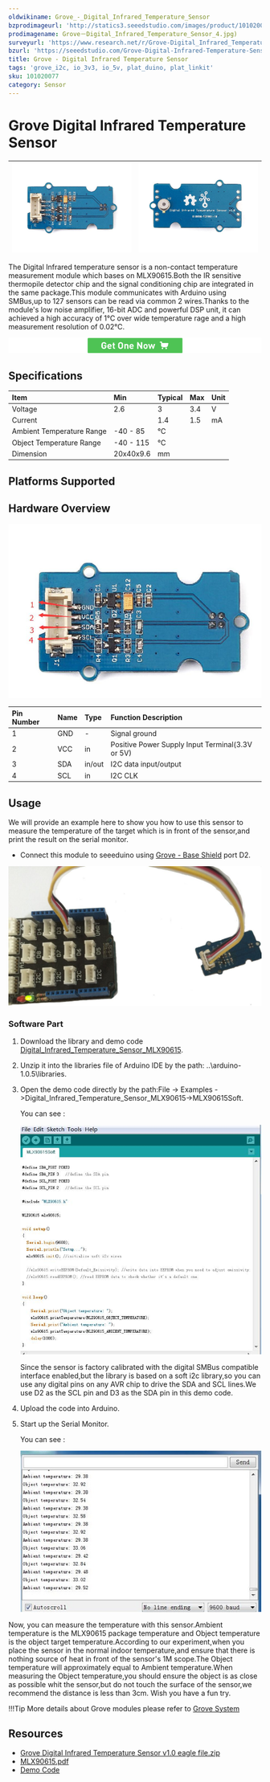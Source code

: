 ```yaml
---
oldwikiname: Grove_-_Digital_Infrared_Temperature_Sensor
bzprodimageurl: 'http://statics3.seeedstudio.com/images/product/101020077 1.jpg'
prodimagename: Grove－Digital_Infrared_Temperature_Sensor_4.jpg)
surveyurl: 'https://www.research.net/r/Grove-Digital_Infrared_Temperature_Sensor'
bzurl: 'https://seeedstudio.com/Grove-Digital-Infrared-Temperature-Sensor-p-2385.html'
title: Grove - Digital Infrared Temperature Sensor
tags: 'grove_i2c, io_3v3, io_5v, plat_duino, plat_linkit'
sku: 101020077
category: Sensor
---
```


# Grove Digital Infrared Temperature Sensor

| ![](https://raw.githubusercontent.com/SeeedDocument/Grove-Digital_Infrared_Temperature_Sensor/master/img/Grove－Digital_Infrared_Temperature_Sensor_1.jpg) | ![](https://raw.githubusercontent.com/SeeedDocument/Grove-Digital_Infrared_Temperature_Sensor/master/img/Grove－Digital_Infrared_Temperature_Sensor_2.jpg) |
| :--- | :--- |


The Digital Infrared temperature sensor is a non-contact temperature measurement module which bases on MLX90615.Both the IR sensitive thermopile detector chip and the signal conditioning chip are integrated in the same package.This module communicates with Arduino using SMBus,up to 127 sensors can be read via common 2 wires.Thanks to the module's low noise amplifier, 16-bit ADC and powerful DSP unit, it can achieved a high accuracy of 1℃ over wide temperature rage and a high measurement resolution of 0.02℃.

[![](https://raw.githubusercontent.com/SeeedDocument/common/master/Get_One_Now_Banner.png)](http://www.seeedstudio.com/Grove-Digital-Infrared-Temperature-Sensor-p-2385.html)

## Specifications

|  Item |  Min |  Typical |  Max |  Unit |
| :--- | :--- | :--- | :--- | :--- |
|  Voltage |  2.6 |  3 |  3.4 |  V |
|  Current |  |  1.4 |  1.5 |  mA |
|  Ambient Temperature Range |  -40 - 85 |  ℃ |  |  |
|  Object Temperature Range |  -40 - 115 |  ℃ |  |  |
|  Dimension |  20x40x9.6 |  mm |  |  |

## Platforms Supported

## Hardware Overview

![](https://raw.githubusercontent.com/SeeedDocument/Grove-Digital_Infrared_Temperature_Sensor/master/img/Grove－Digital_Infrared_Temperature_Sensor_4.jpg)

| Pin Number | Name | Type | Function Description |
| :--- | :--- | :--- | :--- |
| 1 | GND | - | Signal ground |
| 2 | VCC | in | Positive Power Supply Input Terminal\(3.3V or 5V\) |
| 3 | SDA | in/out | I2C data input/output |
| 4 | SCL | in | I2C CLK |

## Usage

We will provide an example here to show you how to use this sensor to measure the temperature of the target which is in front of the sensor,and print the result on the serial monitor.

* Connect this module to seeeduino using [Grove - Base Shield](/Base_Shield_V2) port D2.

![](https://raw.githubusercontent.com/SeeedDocument/Grove-Digital_Infrared_Temperature_Sensor/master/img/Digital_Infrared_Temperature_Sensor4.JPG)

### Software Part

1. Download the library and demo code [Digital\_Infrared\_Temperature\_Sensor\_MLX90615](https://github.com/Seeed-Studio/Digital_Infrared_Temperature_Sensor_MLX90615).
2. Unzip it into the libraries file of Arduino IDE by the path: ..\arduino-1.0.5\libraries.
3. Open the demo code directly by the path:File -&gt; Examples -&gt;Digital\_Infrared\_Temperature\_Sensor\_MLX90615-&gt;MLX90615Soft.

   You can see :

   ![](https://raw.githubusercontent.com/SeeedDocument/Grove-Digital_Infrared_Temperature_Sensor/master/img/MLX90615_demo_code.jpg)

   Since the sensor is factory calibrated with the digital SMBus compatible interface enabled,but the library is based on a soft i2c library,so you can use any digital pins on any AVR chip to drive the SDA and SCL lines.We use D2 as the SCL pin and D3 as the SDA pin in this demo code.

4. Upload the code into Arduino.
5. Start up the Serial Monitor.

   You can see :

   ![](https://raw.githubusercontent.com/SeeedDocument/Grove-Digital_Infrared_Temperature_Sensor/master/img/Digital_Infrared_Temperature_Sensor_Serial_Monitor.jpg)

Now, you can measure the temperature with this sensor.Ambient temperature is the MLX90615 package temperature and Object temperature is the object target temperature.According to our experiment,when you place the sensor in the normal indoor temperature,and ensure that there is nothing source of heat in front of the sensor's 1M scope.The Object temperature will approximately equal to Ambient temperature.When measuring the Object temperature,you should ensure the object is as close as possible whit the sensor,but do not touch the surface of the sensor,we recommend the distance is less than 3cm. Wish you have a fun try.

!!!Tip More details about Grove modules please refer to [Grove System](http://wiki.seeed.cc/Grove_System/)

## Resources

* [Grove Digital Infrared Temperature Sensor v1.0 eagle file.zip](https://raw.githubusercontent.com/SeeedDocument/Grove-Digital_Infrared_Temperature_Sensor/master/res/Grove_Digital_Infrared_Temperature_Sensor_v1.0_eagle_file.zip)
* [MLX90615.pdf](https://raw.githubusercontent.com/SeeedDocument/Grove-Digital_Infrared_Temperature_Sensor/master/res/MLX90615.pdf)
* [Demo Code](https://github.com/Seeed-Studio/Digital_Infrared_Temperature_Sensor_MLX90615)


